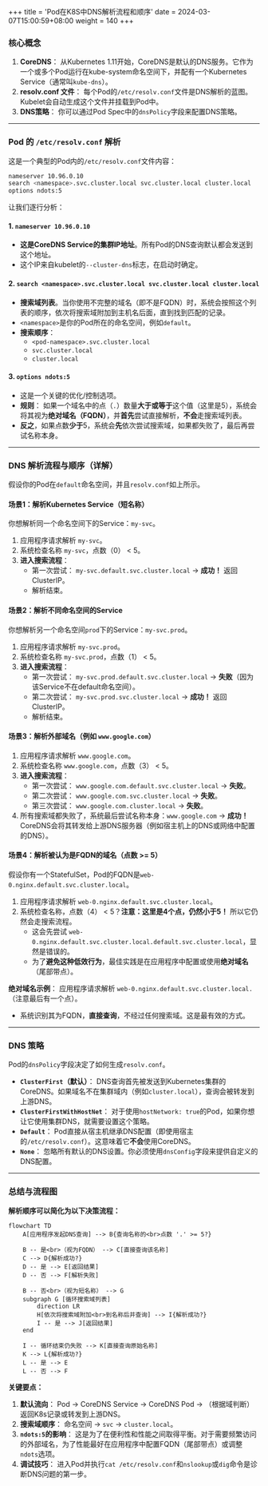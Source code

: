 +++
title = 'Pod在K8S中DNS解析流程和顺序'
date = 2024-03-07T15:00:59+08:00
weight = 140
+++


### 核心概念

1.  **CoreDNS**： 从Kubernetes 1.11开始，CoreDNS是默认的DNS服务。它作为一个或多个Pod运行在kube-system命名空间下，并配有一个Kubernetes Service（通常叫`kube-dns`）。
2.  **resolv.conf 文件**： 每个Pod的`/etc/resolv.conf`文件是DNS解析的蓝图。Kubelet会自动生成这个文件并挂载到Pod中。
3.  **DNS策略**： 你可以通过Pod Spec中的`dnsPolicy`字段来配置DNS策略。

---

### Pod 的 `/etc/resolv.conf` 解析

这是一个典型的Pod内的`/etc/resolv.conf`文件内容：

```bash
nameserver 10.96.0.10
search <namespace>.svc.cluster.local svc.cluster.local cluster.local
options ndots:5
```

让我们逐行分析：

#### 1. `nameserver 10.96.0.10`
*   **这是CoreDNS Service的集群IP地址**。所有Pod的DNS查询默认都会发送到这个地址。
*   这个IP来自kubelet的`--cluster-dns`标志，在启动时确定。

#### 2. `search <namespace>.svc.cluster.local svc.cluster.local cluster.local`
*   **搜索域列表**。当你使用不完整的域名（即不是FQDN）时，系统会按照这个列表的顺序，依次将搜索域附加到主机名后面，直到找到匹配的记录。
*   `<namespace>`是你的Pod所在的命名空间，例如`default`。
*   **搜索顺序**：
    *   `<pod-namespace>.svc.cluster.local`
    *   `svc.cluster.local`
    *   `cluster.local`

#### 3. `options ndots:5`
*   这是一个关键的优化/控制选项。
*   **规则**： 如果一个域名中的点（`.`）数量**大于或等于**这个值（这里是5），系统会将其视为**绝对域名（FQDN）**，并**首先**尝试直接解析，**不会**走搜索域列表。
*   **反之**，如果点数**少于**5，系统会**先**依次尝试搜索域，如果都失败了，最后再尝试名称本身。

---

### DNS 解析流程与顺序（详解）

假设你的Pod在`default`命名空间，并且`resolv.conf`如上所示。

#### 场景1：解析Kubernetes Service（短名称）

你想解析同一个命名空间下的Service：`my-svc`。

1.  应用程序请求解析 `my-svc`。
2.  系统检查名称 `my-svc`，点数（0） < 5。
3.  **进入搜索流程**：
    *   第一次尝试： `my-svc.default.svc.cluster.local` -> **成功！** 返回ClusterIP。
    *   解析结束。

#### 场景2：解析不同命名空间的Service

你想解析另一个命名空间`prod`下的Service：`my-svc.prod`。

1.  应用程序请求解析 `my-svc.prod`。
2.  系统检查名称 `my-svc.prod`，点数（1） < 5。
3.  **进入搜索流程**：
    *   第一次尝试： `my-svc.prod.default.svc.cluster.local` -> **失败**（因为该Service不在default命名空间）。
    *   第二次尝试： `my-svc.prod.svc.cluster.local` -> **成功！** 返回ClusterIP。
    *   解析结束。

#### 场景3：解析外部域名（例如 `www.google.com`）

1.  应用程序请求解析 `www.google.com`。
2.  系统检查名称 `www.google.com`，点数（3） < 5。
3.  **进入搜索流程**：
    *   第一次尝试： `www.google.com.default.svc.cluster.local` -> **失败**。
    *   第二次尝试： `www.google.com.svc.cluster.local` -> **失败**。
    *   第三次尝试： `www.google.com.cluster.local` -> **失败**。
4.  所有搜索域都失败了，系统最后尝试名称本身：`www.google.com` -> **成功！** CoreDNS会将其转发给上游DNS服务器（例如宿主机上的DNS或网络中配置的DNS）。

#### 场景4：解析被认为是FQDN的域名（点数 >= 5）

假设你有一个StatefulSet，Pod的FQDN是`web-0.nginx.default.svc.cluster.local`。

1.  应用程序请求解析 `web-0.nginx.default.svc.cluster.local`。
2.  系统检查名称，点数（4） < 5？**注意：这里是4个点，仍然小于5！** 所以它仍然会走搜索流程。
    *   这会先尝试 `web-0.nginx.default.svc.cluster.local.default.svc.cluster.local`，显然是错误的。
    *   为了**避免这种低效行为**，最佳实践是在应用程序中配置或使用**绝对域名**（尾部带点）。

**绝对域名示例**：
应用程序请求解析 `web-0.nginx.default.svc.cluster.local.`（注意最后有一个点）。
*   系统识别其为FQDN，**直接查询**，不经过任何搜索域。这是最有效的方式。

---

### DNS 策略

Pod的`dnsPolicy`字段决定了如何生成`resolv.conf`。

*   **`ClusterFirst`（默认）**： DNS查询首先被发送到Kubernetes集群的CoreDNS。如果域名不在集群域内（例如`cluster.local`），查询会被转发到上游DNS。
*   **`ClusterFirstWithHostNet`**： 对于使用`hostNetwork: true`的Pod，如果你想让它使用集群DNS，就需要设置这个策略。
*   **`Default`**： Pod直接从宿主机继承DNS配置（即使用宿主的`/etc/resolv.conf`）。这意味着它**不会**使用CoreDNS。
*   **`None`**： 忽略所有默认的DNS设置。你必须使用`dnsConfig`字段来提供自定义的DNS配置。

---

### 总结与流程图

**解析顺序可以简化为以下决策流程：**

```mermaid
flowchart TD
    A[应用程序发起DNS查询] --> B{查询名称的<br>点数 '.' >= 5?}
    
    B -- 是<br>（视为FQDN） --> C[直接查询该名称]
    C --> D{解析成功?}
    D -- 是 --> E[返回结果]
    D -- 否 --> F[解析失败]
    
    B -- 否<br>（视为短名称） --> G
    subgraph G [循环搜索域列表]
        direction LR
        H[依次将搜索域附加<br>到名称后并查询] --> I{解析成功?}
        I -- 是 --> J[返回结果]
    end
    
    I -- 循环结束仍失败 --> K[直接查询原始名称]
    K --> L{解析成功?}
    L -- 是 --> E
    L -- 否 --> F
```

**关键要点：**

1.  **默认流向**： Pod -> CoreDNS Service -> CoreDNS Pod -> （根据域判断）返回K8s记录或转发到上游DNS。
2.  **搜索域顺序**： 命名空间 -> `svc` -> `cluster.local`。
3.  **`ndots:5`的影响**： 这是为了在便利性和性能之间取得平衡。对于需要频繁访问的外部域名，为了性能最好在应用程序中配置FQDN（尾部带点）或调整`ndots`选项。
4.  **调试技巧**： 进入Pod并执行`cat /etc/resolv.conf`和`nslookup`或`dig`命令是诊断DNS问题的第一步。